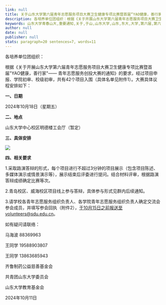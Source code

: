 ```yaml
---
link: null
title: 关于山东大学第六届青年志愿服务项目大赛卫生健康专项比赛暨首届“YAO健康，善行家”——青年志愿服务创投大赛比赛安排的通知-山东大学青春山大
description: 各培养单位团组织：根据《关于开展山东大学第六届青年志愿服务项目大赛卫生健康专项比赛暨首届“YAO健康，善行家”—— 青年志愿服务创投大赛的通知》的要求，经过项目申报、学院初审、校级初审，共有42个项目入围（具体名单见附件1）。大赛具体议程安排如下：一、日期2024年10月18日（星期五）二、地点山东大学中心校区明德楼工会厅（暂定）三、具体安排四、相关要求1.采取路演答辩的形式，每个项目进行不超过3分钟的项目展示...
keywords: 山东大学青春山大,重要通知,关于,于山,山东大学,山东,东大,大学,第六届,第六,六届,青年,志愿,服务项目,服务,项目,大赛,卫生,健康,专项,比赛,暨首届,首届,善行,行家,安排,通知,YAO
author: null
date: null
publisher: null
stats: paragraph=20 sentences=7, words=11
---
```

各培养单位团组织：

根据《关于开展山东大学第六届青年志愿服务项目大赛卫生健康专项比赛暨首届"YAO健康，善行家"—— 青年志愿服务创投大赛的通知》的要求，经过项目申报、学院初审、校级初审，共有42个项目入围（具体名单见附件1）。大赛具体议程安排如下：

**一、日期**

2024年10月18日（星期五）

**二、地点**

山东大学中心校区明德楼工会厅（暂定）

**三、具体安排**

![](/__local/C/68/D7/87DC7EB5AEBD6AA1EB6592E016F_D040940A_12B33.png)

**四、相关要求**

1.采取路演答辩的形式，每个项目进行不超过3分钟的项目展示（包含项目陈述、多媒体演示或情景演示等），展示结束后评委进行提问。结合材料评审，根据路演答辩成绩确定比赛等次。

2.青岛校区、威海校区项目线上参与答辩，具体参与形式见群内后续通知。

3.请学校各青年志愿服务组织负责人、各学院青年志愿服务组织负责人确定交流会参会成员，并填写参会回执（附件2），于10月15日之前报送至volunteers@sdu.edu.cn。



如有疑问请联络：

马海波 88369963

王同学 19588903807

王同学 13863685943





齐鲁制药公益慈善基金会

共青团山东大学委员会

山东大学教育基金会

2024年10月11日


